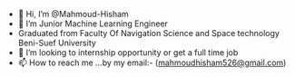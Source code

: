 - 👋 Hi, I’m @Mahmoud-Hisham
- 👀 I’m Junior Machine Learning Engineer
-    Graduated from Faculty Of Navigation Science and Space technology Beni-Suef University 
- 💞️ I’m looking to internship opportunity or get a full time job
- 📫 How to reach me ...by my email:- (mahmoudhisham526@gmail.com)

<!---
Mahmoud-Hisham/Mahmoud-Hisham is a ✨ special ✨ repository because its `README.md` (this file) appears on your GitHub profile.
You can click the Preview link to take a look at your changes.
--->
